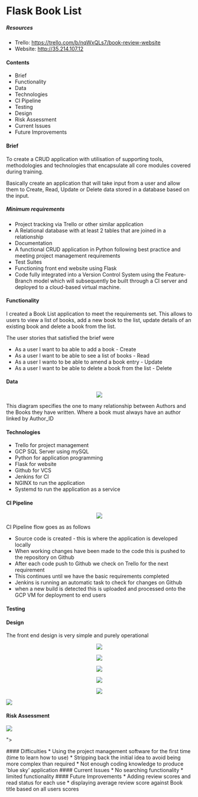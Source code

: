 # Flask Book List

##### Resources

* Trello: https://trello.com/b/nqWxQLs7/book-review-website
* Website: http://35.214.107.12

#### Contents
* Brief
* Functionality
* Data
* Technologies
* CI Pipeline
* Testing
* Design
* Risk Assessment
* Current Issues
* Future Improvements

#### Brief

To create a CRUD application with utilisation of supporting tools,
methodologies and technologies that encapsulate all core modules
covered during training.

Basically create an application that will take input from a user
and allow them to Create, Read, Update or Delete data stored in a
database based on the input.

##### Minimum requirements
* Project tracking via Trello or other similar application
* A Relational database with at least 2 tables that are joined in a relationship
* Documentation
* A functional CRUD application in Python following best practice
and meeting project management requirements
* Test Suites
* Functioning front end website using Flask
* Code fully integrated into a Version Control System using the
Feature-Branch model which will subsequently be built through a CI
server and deployed to a cloud-based virtual machine.

#### Functionality

I created a Book List application to meet the requirements set.  This
allows to users to view a list of books, add a new book to the list,
update details of an existing book and delete a book from the list.

The user stories that satisfied the brief were
* As a user I want to ba able to add a book - Create
* As a user I want to be able to see a list of books - Read
* As a user I wanto to be able to amend a book entry - Update
* As a user I want to be able to delete a book from the list - Delete

#### Data
<p align="center">
    <img src="https://i.imgur.com/efqk8NA.png">
</p>

This diagram specifies the one to many relationship
between Authors and the Books they have written.
Where a book must always have an author linked by Author_ID 


#### Technologies
* Trello for project management
* GCP SQL Server using mySQL
* Python for application programming
* Flask for website
* Github for VCS
* Jenkins for CI
* NGINX to run the application
* Systemd to run the application as a service

#### CI Pipeline
<p align="center">
    <img src="https://i.imgur.com/X9uqvFX.png">
</p>

CI Pipeline flow goes as as follows
* Source code is created - this is where the application is developed locally
* When working changes have been made to the code this is pushed 
to the repository on Github
* After each code push to Github we check on Trello for the next requirement
* This continues until we have the basic requirements completed
* Jenkins is running an automatic task to check for changes on Github
* when a new build is detected this is uploaded and processed onto the
GCP VM for deployment to end users

#### Testing

#### Design
The front end design is very simple and purely operational
<p align="center">
    <img src="https://i.imgur.com/cls2R7q.png">
</p>
<p align="center">
    <img src="https://i.imgur.com/rvAs6GF.png">
</p>
<p align="center">
   <img src="https://i.imgur.com/hXhD6gk.png">
</p>
<p align="center">
    <img src="https://i.imgur.com/ORrMswW.png">
</p>
<p align="center">
    <img src="https://i.imgur.com/y8m7Z7P.png">
</p>
   <img src="https://i.imgur.com/TAXWG9g.png">
</p>

#### Risk Assessment
</p>
   <img src="https://i.imgur.com/wtKtjxB.png">
</p>">
</p>
#### Difficulties
* Using the project management software for the first time
(time to learn how to use)
* Stripping back the initial idea to avoid being more complex than required
* Not enough coding knowledge to produce 'blue sky' application
#### Current Issues
* No searching functionality
* limited functionality
#### Future Improvements
* Adding review scores and read status for each use
* displaying average review score against Book title based on all users scores





